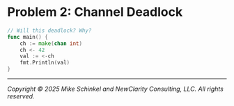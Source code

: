 # Problem 2: Channel Deadlock
```go
// Will this deadlock? Why?
func main() {
    ch := make(chan int)
    ch <- 42
    val := <-ch
    fmt.Println(val)
}
```
---
*Copyright © 2025 Mike Schinkel and NewClarity Consulting, LLC. All rights reserved.*

